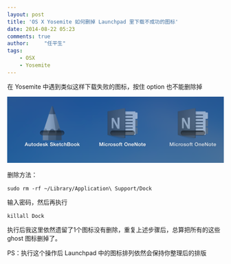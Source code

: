 ```yaml
---
layout: post
title: 'OS X Yosemite 如何删掉 Launchpad 里下载不成功的图标'
date: 2014-08-22 05:23
comments: true
author:     "任平生"
tags:
    - OSX
    - Yosemite
---
```

在 Yosemite 中遇到类似这样下载失败的图标，按住 option 也不能删除掉

![ghost-icon.png](/assets/2014/08/ghost-icon.png)


删除方法：

```
sudo rm -rf ~/Library/Application\ Support/Dock
```
输入密码，然后再执行

```
killall Dock
```

执行后我这里依然遗留了1个图标没有删除，重复上述步骤后，总算把所有的这些 ghost 图标删掉了。

PS：执行这个操作后 Launchpad 中的图标排列依然会保持你整理后的排版